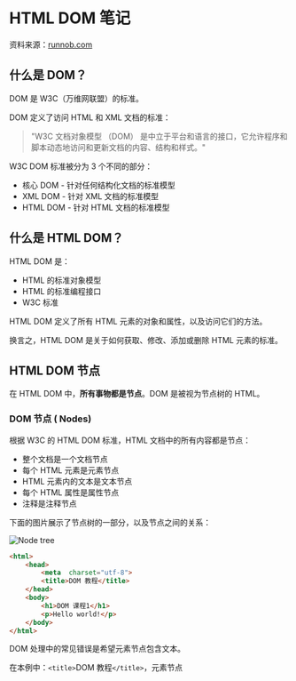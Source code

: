 
# HTML DOM 笔记 
资料来源：[runnob.com](https://www.runoob.com/htmldom/htmldom-intro.html)

## 什么是 DOM？

DOM 是 W3C（万维网联盟）的标准。

DOM 定义了访问 HTML 和 XML 文档的标准：

> "W3C 文档对象模型 （DOM） 是中立于平台和语言的接口，它允许程序和脚本动态地访问和更新文档的内容、结构和样式。"

W3C DOM 标准被分为 3 个不同的部分：

-   核心 DOM - 针对任何结构化文档的标准模型
-   XML DOM - 针对 XML 文档的标准模型
-   HTML DOM - 针对 HTML 文档的标准模型

## 什么是 HTML DOM？

HTML DOM 是：

-   HTML 的标准对象模型
-   HTML 的标准编程接口
-   W3C 标准

HTML DOM 定义了所有 HTML 元素的对象和属性，以及访问它们的方法。

换言之，HTML DOM 是关于如何获取、修改、添加或删除 HTML 元素的标准。

## HTML DOM  节点

在 HTML DOM 中，**所有事物都是节点**。DOM 是被视为节点树的 HTML。

### DOM 节点 ( Nodes)

根据 W3C 的 HTML DOM 标准，HTML 文档中的所有内容都是节点：

-   整个文档是一个文档节点
-   每个 HTML 元素是元素节点
-   HTML 元素内的文本是文本节点
-   每个 HTML 属性是属性节点
-   注释是注释节点

下面的图片展示了节点树的一部分，以及节点之间的关系：

![Node tree](https://www.runoob.com/wp-content/uploads/2013/09/dom_navigate.gif)

~~~html
<html>  
	<head>  
		<meta  charset="utf-8">  
		<title>DOM 教程</title>  
	</head>  
	<body>  
		<h1>DOM 课程1</h1>  
		<p>Hello world!</p>  
	</body> 
</html>
~~~
DOM 处理中的常见错误是希望元素节点包含文本。

在本例中：`<title>`DOM 教程`</title>`，元素节点 <title>，包含值为 "DOM 教程" 的文本节点。`<title>` 节点也拥有一个子节点：文本节点 "DOM 教程"

可通过节点的  innerHTML  属性来访问文本节点的值。

## HTML DOM  方法

HTML DOM 方法是我们可以在节点（HTML 元素）上执行的动作。

HTML DOM 属性是我们可以在节点（HTML 元素）设置和修改的值。

### 编程接口

可通过 JavaScript （以及其他编程语言）对 HTML DOM 进行访问。

所有 HTML 元素被定义为对象，而编程接口则是对象方法和对象属性。

方法是您能够执行的动作（比如添加或修改元素）。

属性是您能够获取或设置的值（比如节点的名称或内容）。

### 一些 DOM 对象方法

这里提供一些您将在本教程中学到的常用方法:

getElementById() - 返回带有指定 ID 的元素。

getElementsByTagName() - 返回包含带有指定标签名称的所有元素的节点列表（集合/节点数组）。

getElementsByClassName() - 返回包含带有指定类名的所有元素的节点列表。

appendChild() - 把新的子节点添加到指定节点。

removeChild() - 删除子节点。

replaceChild() - 替换子节点。

insertBefore() - 在指定的子节点前面插入新的子节点。

createAttribute() - 创建属性节点。

createElement() - 创建元素节点。

createTextNode() - 创建文本节点。

getAttribute() - 返回指定的属性值。

setAttribute() - 把指定属性设置或修改为指定的值。

## HTML DOM  属性

属性是节点（HTML 元素）的值，您能够获取或设置。属性本身也是节点。

### nodeName 与 nodeValue
nodeName 属性规定节点的名称。

-   nodeName 是只读的
-   元素节点的 nodeName 与标签名相同
-   属性节点的 nodeName 与属性名相同
-   文本节点的 nodeName 始终是 #text
-   文档节点的 nodeName 始终是 #document

nodeValue 属性规定节点的值。

-   元素节点的 nodeValue 是 undefined 或 null
-   文本节点的 nodeValue 是文本本身
-   属性节点的 nodeValue 是属性值

### nodeType 属性

nodeType 属性返回节点的类型。nodeType 是只读的。

比较重要的节点类型有：

元素节点 - 1

属性节点 - 2

文本节点 - 3

注释节点 - 8

文档节点 - 9

## HTML DOM 访问
访问 HTML 元素等同于访问节点

您能够以不同的方式来访问 HTML 元素：

-   通过使用 getElementById() 方法
-   通过使用 getElementsByTagName() 方法
-   通过使用 getElementsByClassName() 方法
**注意：**getElementsByClassName() 在 Internet Explorer 5,6,7,8 中无效。

#### id , class 与 name 的区别 ([参考](https://www.cnblogs.com/polk6/archive/2013/05/28/3101571.html))
1. name ：指定标签的名称。在form表单中作为传递给服务器单列表的变量名。 e.g. `<input type="text" name="username" />` 传到服务器为：`username='text的值'`。也可用name 合并选择多个标签，统一操作。
2. id ：指定标签的唯一标识。
3. class ：指定标签的类名。CSS操作，把一些特定样式放到一个class类中，需要此样式的标签，可以在添加此类。**注意** 可以把多个类，放在一个class属性里，但必须用空格隔开；如：class='btnsubmit btnopen'

##### 用法举例
~~~html
<input type="radio" name='sex'/>男
<input type="radio" name='sex'/>女
<input type=password id="userpwd" />
<input type=button class="btnsubmit" />
~~~
首先记住优先级顺序：id>name>class,什么是优先级呢？说白了就是精确定位的准确度，[CSS选择器](https://wenwen.sogou.com/s/?w=CSS%E9%80%89%E6%8B%A9%E5%99%A8&ch=ww.xqy.chain)选择的先后顺序。
再说说用法，getElementById()返回固定id的对象，HTML文档中id对象一般是唯一的；getElementsByName()和getElementsByClassName()返回的是一个数组，HTML文档中name属性和class属性不是唯一的. class 往往定义一类css样式，然后在多处使用。

## HTML DOM 修改

修改 HTML DOM 意味着许多不同的方面：

-   创建 / 改变 HTML 内容 - `.innerHTML`
-   改变 CSS 样式 - `.style`
-   改变 HTML 属性 -  
-   创建新的 HTML 元素 - 首先必须创建该元素（元素节点），然后把它追加到已有的元素上。e.g.
~~~html
<div  id="div1">  
	<p  id="p1">这是一个段落。</p>  
	<p  id="p2">这是另一个段落。</p>  
</div>  
<script> 
	var para=document.createElement("p"); 
	var node=document.createTextNode("这是一个新段落。"); 			
	para.appendChild(node); 
	var element=document.getElementById("div1"); 	
	element.appendChild(para); 
</script>
~~~
-   删除已有的 HTML 元素
如需删除 HTML 元素，您必须清楚该元素的父元素：
~~~html
<div  id="div1">  
	<p  id="p1">这是一个段落。</p>  
	<p  id="p2">这是另一个段落。</p>  
</div>  
<script> 
	var parent=document.getElementById("div1"); 
	var child=document.getElementById("p1"); 
	parent.removeChild(child); 
</script>
~~~
- 替换 HTML 元素
~~~html
<div  id="div1">  
	<p  id="p1">这是一个段落。</p>  
	<p  id="p2">这是另外一个段落。</p>  
</div>  
<script> 
	var parent=document.getElementById("div1"); 
	var child=document.getElementById("p1"); 
	var para=document.createElement("p"); 
	var node=document.createTextNode("这是一个新的段落。"); 
	para.appendChild(node); 
	parent.replaceChild(para,child); 
</script>
~~~
-   使用 / 改变事件（处理程序）
~~~html
<p  id="p1">Hello world!</p>  
<script> function ChangeText() { 
	document.getElementById("p1").innerHTML="Hello Runoob!"; } 
</script>  
<input  type="button"  onclick="ChangeText()"  value="修改文本"  />
~~~

## HTML DOM 事件






<!--stackedit_data:
eyJoaXN0b3J5IjpbMTUxNDcxNjE3OSwxOTYwMTgxODUsLTQ1MT
QzNjYyMiwxMDM0MjU1NjMsNDY5NjQ4MjgzLC01ODk1NTYwNjUs
NzU4MzgyMDE3LDQwMTIzNTE2LDEzNDE1NTE1ODIsMTUxNDkwOD
I2NywyMTI2MTA5MjcxLC0xNzQwMzU0OTk3LC00MzYwMDY2NzMs
LTMwNTUzMDg5NV19
-->